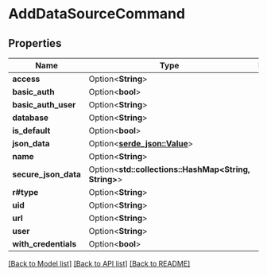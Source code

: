 # AddDataSourceCommand

## Properties

Name | Type | Description | Notes
------------ | ------------- | ------------- | -------------
**access** | Option<**String**> |  | [optional]
**basic_auth** | Option<**bool**> |  | [optional]
**basic_auth_user** | Option<**String**> |  | [optional]
**database** | Option<**String**> |  | [optional]
**is_default** | Option<**bool**> |  | [optional]
**json_data** | Option<[**serde_json::Value**](.md)> |  | [optional]
**name** | Option<**String**> |  | [optional]
**secure_json_data** | Option<**std::collections::HashMap<String, String>**> |  | [optional]
**r#type** | Option<**String**> |  | [optional]
**uid** | Option<**String**> |  | [optional]
**url** | Option<**String**> |  | [optional]
**user** | Option<**String**> |  | [optional]
**with_credentials** | Option<**bool**> |  | [optional]

[[Back to Model list]](../README.md#documentation-for-models) [[Back to API list]](../README.md#documentation-for-api-endpoints) [[Back to README]](../README.md)


